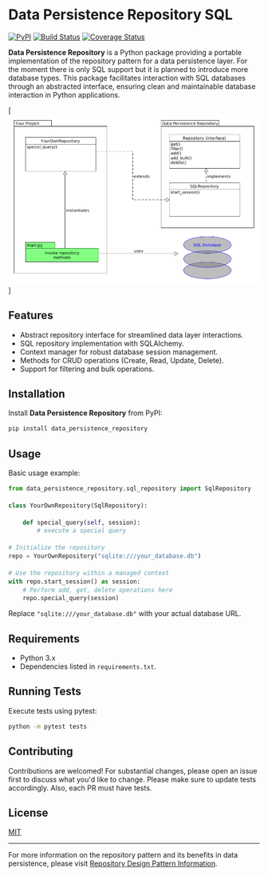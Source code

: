 # Data Persistence Repository SQL

[![PyPI](https://img.shields.io/pypi/v/data_persistence_repository)](https://pypi.org/project/data-persistence-repository-sql/)
[![Build Status](https://github.com/smileservices/data_persistence_repository/actions/workflows/sql_postgres.yml/badge.svg)](https://github.com/smileservices/data_persistence_repository/actions)
[![Coverage Status](https://coveralls.io/repos/github/smileservices/data_persistence_repository/badge.svg?branch=main)](https://coveralls.io/github/smileservices/data_persistence_repository?branch=main)

**Data Persistence Repository** is a Python package providing a portable implementation of the repository pattern for a
data persistence layer. For the moment there is only SQL support but it is planned to introduce more database types.
This package facilitates interaction with SQL databases through an abstracted interface, ensuring clean and maintainable
database interaction in Python applications.

[![Diagram](https://github.com/smileservices/data_persistence_repository/blob/main/diagram.png)]

## Features

- Abstract repository interface for streamlined data layer interactions.
- SQL repository implementation with SQLAlchemy.
- Context manager for robust database session management.
- Methods for CRUD operations (Create, Read, Update, Delete).
- Support for filtering and bulk operations.

## Installation

Install **Data Persistence Repository** from PyPI:

```bash
pip install data_persistence_repository
```

## Usage

Basic usage example:

```python
from data_persistence_repository.sql_repository import SqlRepository

class YourOwnRepository(SqlRepository):
    
    def special_query(self, session):
        # execute a special query

# Initialize the repository
repo = YourOwnRepository("sqlite:///your_database.db")

# Use the repository within a managed context
with repo.start_session() as session:
    # Perform add, get, delete operations here
    repo.special_query(session)
```

Replace `"sqlite:///your_database.db"` with your actual database URL.

## Requirements

- Python 3.x
- Dependencies listed in `requirements.txt`.

## Running Tests

Execute tests using pytest:

```bash
python -m pytest tests
```

## Contributing

Contributions are welcomed! For substantial changes, please open an issue first to discuss what you'd like to change.
Please make sure to update tests accordingly. Also, each PR must have tests.

## License

[MIT](https://choosealicense.com/licenses/mit/)

---

For more information on the repository pattern and its benefits in data persistence, please
visit [Repository Design Pattern Information](https://www.geeksforgeeks.org/repository-design-pattern/).
